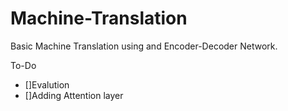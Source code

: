 # Machine-Translation

Basic Machine Translation using and Encoder-Decoder Network.

To-Do
- []Evalution
- []Adding Attention layer
